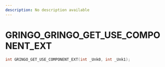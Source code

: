 ```yaml
---
description: No description available 
---
```


# GRINGO\_GRINGO_GET_USE_COMPONENT_EXT

```cpp
int GRINGO_GET_USE_COMPONENT_EXT(int _Unk0, int _Unk1);
```